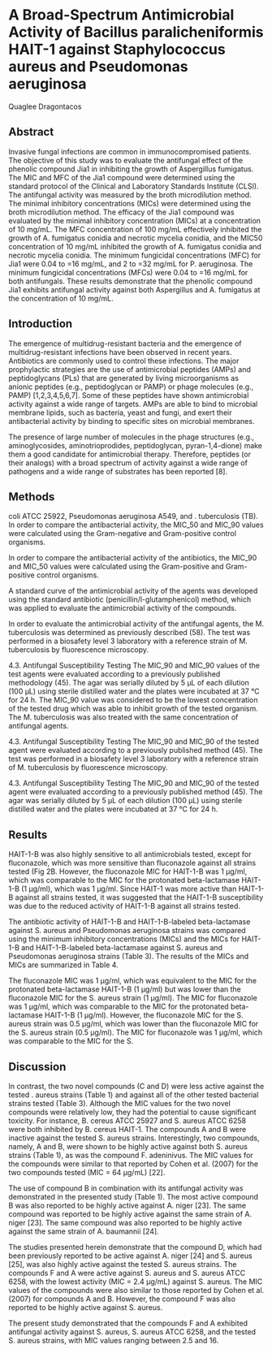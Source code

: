 # A Broad-Spectrum Antimicrobial Activity of Bacillus paralicheniformis HAIT-1 against Staphylococcus aureus and Pseudomonas aeruginosa
Quaglee Dragontacos


## Abstract
Invasive fungal infections are common in immunocompromised patients. The objective of this study was to evaluate the antifungal effect of the phenolic compound Jia1 in inhibiting the growth of Aspergillus fumigatus. The MIC and MFC of the Jia1 compound were determined using the standard protocol of the Clinical and Laboratory Standards Institute (CLSI). The antifungal activity was measured by the broth microdilution method. The minimal inhibitory concentrations (MICs) were determined using the broth microdilution method. The efficacy of the Jia1 compound was evaluated by the minimal inhibitory concentration (MICs) at a concentration of 10 mg/mL. The MFC concentration of 100 mg/mL effectively inhibited the growth of A. fumigatus conidia and necrotic mycelia conidia, and the MIC50 concentration of 10 mg/mL inhibited the growth of A. fumigatus conidia and necrotic mycelia conidia. The minimum fungicidal concentrations (MFC) for Jia1 were 0.04 to =16 mg/mL, and 2 to =32 mg/mL for P. aeruginosa. The minimum fungicidal concentrations (MFCs) were 0.04 to =16 mg/mL for both antifungals. These results demonstrate that the phenolic compound Jia1 exhibits antifungal activity against both Aspergillus and A. fumigatus at the concentration of 10 mg/mL.


## Introduction
The emergence of multidrug-resistant bacteria and the emergence of multidrug-resistant infections have been observed in recent years. Antibiotics are commonly used to control these infections. The major prophylactic strategies are the use of antimicrobial peptides (AMPs) and peptidoglycans (PLs) that are generated by living microorganisms as anionic peptides (e.g., peptidoglycan or PAMP) or phage molecules (e.g., PAMP) [1,2,3,4,5,6,7]. Some of these peptides have shown antimicrobial activity against a wide range of targets. AMPs are able to bind to microbial membrane lipids, such as bacteria, yeast and fungi, and exert their antibacterial activity by binding to specific sites on microbial membranes.

The presence of large number of molecules in the phage structures (e.g., aminoglycosides, aminotrioprodides, peptidoglycan, pyran-1,4-dione) make them a good candidate for antimicrobial therapy. Therefore, peptides (or their analogs) with a broad spectrum of activity against a wide range of pathogens and a wide range of substrates has been reported [8].


## Methods
coli ATCC 25922, Pseudomonas aeruginosa A549, and . tuberculosis (TB). In order to compare the antibacterial activity, the MIC_50 and MIC_90 values were calculated using the Gram-negative and Gram-positive control organisms.

In order to compare the antibacterial activity of the antibiotics, the MIC_90 and MIC_50 values were calculated using the Gram-positive and Gram-positive control organisms.

A standard curve of the antimicrobial activity of the agents was developed using the standard antibiotic (penicillin/l-glutamphenicol) method, which was applied to evaluate the antimicrobial activity of the compounds.

In order to evaluate the antimicrobial activity of the antifungal agents, the M. tuberculosis was determined as previously described (58). The test was performed in a biosafety level 3 laboratory with a reference strain of M. tuberculosis by fluorescence microscopy.

4.3. Antifungal Susceptibility Testing
The MIC_90 and MIC_90 values of the test agents were evaluated according to a previously published methodology (45). The agar was serially diluted by 5 µL of each dilution (100 µL) using sterile distilled water and the plates were incubated at 37 °C for 24 h. The MIC_90 value was considered to be the lowest concentration of the tested drug which was able to inhibit growth of the tested organism. The M. tuberculosis was also treated with the same concentration of antifungal agents.

4.3. Antifungal Susceptibility Testing
The MIC_90 and MIC_90 of the tested agent were evaluated according to a previously published method (45). The test was performed in a biosafety level 3 laboratory with a reference strain of M. tuberculosis by fluorescence microscopy.

4.3. Antifungal Susceptibility Testing
The MIC_90 and MIC_90 of the tested agent were evaluated according to a previously published method (45). The agar was serially diluted by 5 µL of each dilution (100 µL) using sterile distilled water and the plates were incubated at 37 °C for 24 h.


## Results
HAIT-1-B was also highly sensitive to all antimicrobials tested, except for fluconazole, which was more sensitive than fluconazole against all strains tested (Fig 2B. However, the fluconazole MIC for HAIT-1-B was 1 µg/ml, which was comparable to the MIC for the protonated beta-lactamase HAIT-1-B (1 µg/ml), which was 1 µg/ml. Since HAIT-1 was more active than HAIT-1-B against all strains tested, it was suggested that the HAIT-1-B susceptibility was due to the reduced activity of HAIT-1-B against all strains tested.

The antibiotic activity of HAIT-1-B and HAIT-1-B-labeled beta-lactamase against S. aureus and Pseudomonas aeruginosa strains was compared using the minimum inhibitory concentrations (MICs) and the MICs for HAIT-1-B and HAIT-1-B-labeled beta-lactamase against S. aureus and Pseudomonas aeruginosa strains (Table 3). The results of the MICs and MICs are summarized in Table 4.

The fluconazole MIC was 1 µg/ml, which was equivalent to the MIC for the protonated beta-lactamase HAIT-1-B (1 µg/ml) but was lower than the fluconazole MIC for the S. aureus strain (1 µg/ml). The MIC for fluconazole was 1 µg/ml, which was comparable to the MIC for the protonated beta-lactamase HAIT-1-B (1 µg/ml). However, the fluconazole MIC for the S. aureus strain was 0.5 µg/ml, which was lower than the fluconazole MIC for the S. aureus strain (0.5 µg/ml). The MIC for fluconazole was 1 µg/ml, which was comparable to the MIC for the S.


## Discussion
In contrast, the two novel compounds (C and D) were less active against the tested . aureus strains (Table 1) and against all of the other tested bacterial strains tested (Table 3). Although the MIC values for the two novel compounds were relatively low, they had the potential to cause significant toxicity. For instance, B. cereus ATCC 25927 and S. aureus ATCC 6258 were both inhibited by B. cereus HAIT-1. The compounds A and B were inactive against the tested S. aureus strains. Interestingly, two compounds, namely, A and B, were shown to be highly active against both S. aureus strains (Table 1), as was the compound F. adeninivus. The MIC values for the compounds were similar to that reported by Cohen et al. (2007) for the two compounds tested (MIC = 64 µg/mL) [22].

The use of compound B in combination with its antifungal activity was demonstrated in the presented study (Table 1). The most active compound B was also reported to be highly active against A. niger [23]. The same compound was reported to be highly active against the same strain of A. niger [23]. The same compound was also reported to be highly active against the same strain of A. baumannii [24].

The studies presented herein demonstrate that the compound D, which had been previously reported to be active against A. niger [24] and S. aureus [25], was also highly active against the tested S. aureus strains. The compounds F and A were active against S. aureus and S. aureus ATCC 6258, with the lowest activity (MIC = 2.4 µg/mL) against S. aureus. The MIC values of the compounds were also similar to those reported by Cohen et al. (2007) for compounds A and B. However, the compound F was also reported to be highly active against S. aureus.

The present study demonstrated that the compounds F and A exhibited antifungal activity against S. aureus, S. aureus ATCC 6258, and the tested S. aureus strains, with MIC values ranging between 2.5 and 16.
